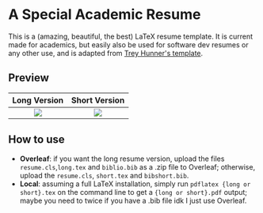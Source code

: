 # A Special Academic Resume

This is a (amazing, beautiful, the best) LaTeX resume template. It is current made for academics, but easily also be used for software dev resumes or any other use, and is adapted from [Trey Hunner's template](https://github.com/treyhunner/resume). 

## Preview
| Long Version | Short Version |
|:---:|:---:|
| [<img src="https://raw.githubusercontent.com/abrandenberger/academic-resume/main/imgs/long-resume.png">](https://github.com/abrandenberger/academic-resume/blob/main/long-resume.pdf)  | [<img src="https://raw.githubusercontent.com/abrandenberger/academic-resume/main/imgs/short-resume.png">](https://github.com/abrandenberger/academic-resume/blob/main/short-resume.pdf) |

## How to use 

* **Overleaf**: if you want the long resume version, upload the files `resume.cls`,`long.tex` and `biblio.bib` as a .zip file to Overleaf; otherwise, upload the `resume.cls`, `short.tex` and `bibshort.bib`. 
* **Local**: assuming a full LaTeX installation, simply run `pdflatex {long or short}.tex` on the command line to get a `{long or short}.pdf` output; maybe you need to twice if you have a .bib file idk I just use Overleaf.
